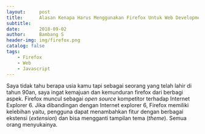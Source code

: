 ```yaml
---
layout:     post
title:      Alasan Kenapa Harus Menggunakan Firefox Untuk Web Development
subtitle:   
date:       2018-09-02
author:     Bambang S
header-img: img/firefox.png
catalog: false
tags:
    - Firefox
    - Web
    - Javascript
---
```


Saya tidak tahu berapa usia kamu tapi sebagai seorang yang telah lahir di tahun 90an, saya ingat kemajuan dan kemunduran firefox dari berbagi aspek. Firefox muncul sebagai _open source_ kompetitor terhadap Internet Explorer 6. Jika dibandingan dengan Internet explorer 6, Firefox memiliki kelebihan yaitu, pengguna dapat menambahkan fitur dengan berbagai ekstensi (_extension_) dan bisa mengganti tampilan tema (_theme_). Semua orang menyukainya.